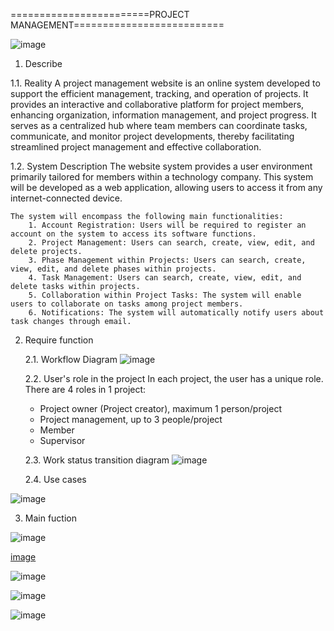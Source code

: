 

========================PROJECT MANAGEMENT==========================


![image](https://github.com/tien231231/ProjectManagementWeb/assets/37107401/3ba3ecdd-bd90-4499-b56a-337922a50b99)

1. Describe

1.1. Reality
A project management website is an online system developed to support the efficient management, tracking, and operation of projects. It provides an interactive and collaborative platform for project members, enhancing organization, information management, and project progress. It serves as a centralized hub where team members can coordinate tasks, communicate, and monitor project developments, thereby facilitating streamlined project management and effective collaboration.

1.2. System Description
    The website system provides a user environment primarily tailored for members within a technology company. This system will be developed as a web application, allowing users to access it from any internet-connected device.

    The system will encompass the following main functionalities:
        1. Account Registration: Users will be required to register an account on the system to access its software functions.
        2. Project Management: Users can search, create, view, edit, and delete projects.
        3. Phase Management within Projects: Users can search, create, view, edit, and delete phases within projects.
        4. Task Management: Users can search, create, view, edit, and delete tasks within projects.
        5. Collaboration within Project Tasks: The system will enable users to collaborate on tasks among project members.
        6. Notifications: The system will automatically notify users about task changes through email.

2. Require function

    2.1.	Workflow Diagram
![image](https://github.com/tien231231/ProjectManagementWeb/assets/37107401/4ab365ae-f70d-4f71-80d4-101ecdfa673a)

    2.2.	User's role in the project
In each project, the user has a unique role.
There are 4 roles in 1 project:
    - Project owner (Project creator), maximum 1 person/project
    - Project management, up to 3 people/project
    - Member
    - Supervisor

    2.3.	Work status transition diagram
![image](https://github.com/tien231231/ProjectManagementWeb/assets/37107401/7236caa4-8477-4b78-8571-9819853eb7b5)
  

    2.4.	Use cases

![image](https://github.com/tien231231/ProjectManagementWeb/assets/37107401/e5daefea-38ee-423b-9b3e-d939c6ac6922)


3. Main fuction
    

![image](https://github.com/tien231231/ProjectManagementWeb/assets/37107401/aafb9e1c-3988-41db-90c7-257eb86d1344)

    
[image](https://github.com/tien231231/ProjectManagementWeb/assets/37107401/7092cde2-498a-4246-bd3c-2632ee22beb0)

    
![image](https://github.com/tien231231/ProjectManagementWeb/assets/37107401/d913bd25-11d2-4f1b-80fe-d03d428c7903)

    
![image](https://github.com/tien231231/ProjectManagementWeb/assets/37107401/40e4b20c-1a51-490f-a679-70f82ee119b5)

   
![image](https://github.com/tien231231/ProjectManagementWeb/assets/37107401/7c2b13cb-7ced-4d4d-b0d0-d9f9d5f6b34d)